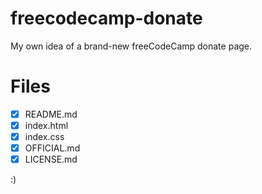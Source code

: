 # freecodecamp-donate
My own idea of a brand-new freeCodeCamp donate page.
# Files
- [x] README.md
- [x] index.html
- [x] index.css
- [x] OFFICIAL.md
- [x] LICENSE.md

:)

